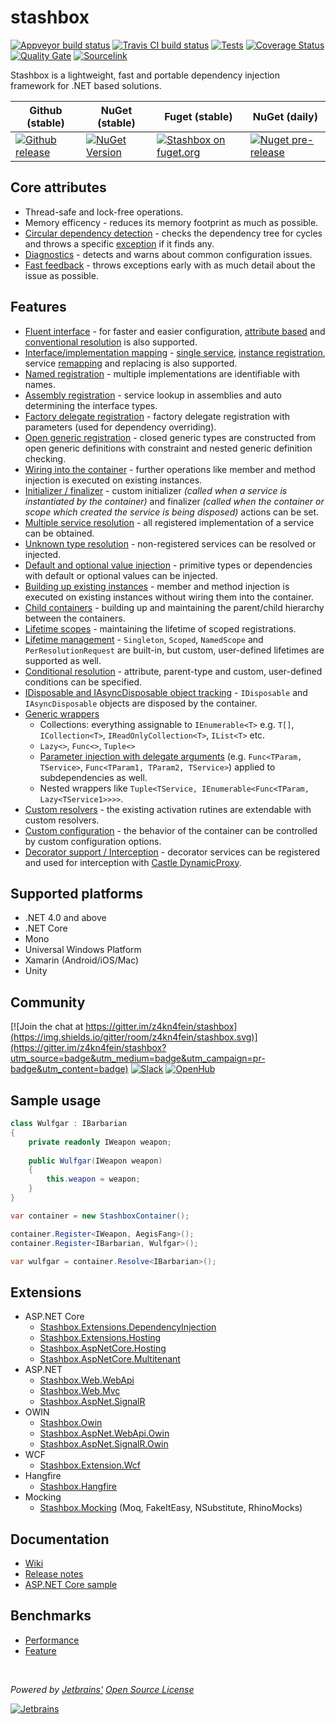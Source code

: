 # stashbox
[![Appveyor build status](https://img.shields.io/appveyor/ci/pcsajtai/stashbox/master.svg?label=appveyor)](https://ci.appveyor.com/project/pcsajtai/stashbox/branch/master) [![Travis CI build status](https://img.shields.io/travis/z4kn4fein/stashbox/master.svg?label=travis)](https://travis-ci.org/z4kn4fein/stashbox) [![Tests](https://img.shields.io/appveyor/tests/pcsajtai/stashbox-0vuru/master.svg)](https://ci.appveyor.com/project/pcsajtai/stashbox-0vuru/build/tests) [![Coverage Status](https://img.shields.io/codecov/c/github/z4kn4fein/stashbox.svg)](https://codecov.io/gh/z4kn4fein/stashbox) [![Quality Gate](https://sonarcloud.io/api/project_badges/measure?project=stashbox&metric=alert_status)](https://sonarcloud.io/dashboard?id=stashbox) [![Sourcelink](https://img.shields.io/badge/sourcelink-enabled-brightgreen.svg)](https://github.com/dotnet/sourcelink)

Stashbox is a lightweight, fast and portable dependency injection framework for .NET based solutions.

Github (stable) | NuGet (stable) | Fuget (stable) | NuGet (daily)
--- | --- | --- | ---
[![Github release](https://img.shields.io/github/release/z4kn4fein/stashbox.svg)](https://github.com/z4kn4fein/stashbox/releases) | [![NuGet Version](https://buildstats.info/nuget/Stashbox)](https://www.nuget.org/packages/Stashbox/) | [![Stashbox on fuget.org](https://www.fuget.org/packages/Stashbox/badge.svg?v=3.4.0)](https://www.fuget.org/packages/Stashbox/3.4.0) | [![Nuget pre-release](https://img.shields.io/nuget/vpre/Stashbox)](https://www.nuget.org/packages/Stashbox/)

## Core attributes
 - Thread-safe and lock-free operations.
 - Memory efficency - reduces its memory footprint as much as possible.
 - [Circular dependency detection](https://github.com/z4kn4fein/stashbox/wiki/Container-configuration#options-available) - checks the dependency tree for cycles and throws a specific [exception](https://github.com/z4kn4fein/stashbox/wiki/Exceptions#circulardependencyexception) if it finds any. 
 - [Diagnostics](https://github.com/z4kn4fein/stashbox/wiki/Container-diagnostics) - detects and warns about common configuration issues.
 - [Fast feedback](https://github.com/z4kn4fein/stashbox/wiki/Exceptions) - throws exceptions early with as much detail about the issue as possible.

## Features
 - [Fluent interface](https://github.com/z4kn4fein/stashbox/wiki/Fluent-registration-api) - for faster and easier configuration, [attribute based](https://github.com/z4kn4fein/stashbox/wiki/Resolution-by-attributes) and [conventional resolution](https://github.com/z4kn4fein/stashbox/wiki/Conventional-resolution) is also supported.
 - [Interface/implementation mapping](https://github.com/z4kn4fein/stashbox/wiki/Service-registration) - [single service](https://github.com/z4kn4fein/stashbox/wiki/Service-registration#standard), [instance registration](https://github.com/z4kn4fein/stashbox/wiki/Service-registration#instance), service [remapping](https://github.com/z4kn4fein/stashbox/wiki/Service-registration#remap) and replacing is also supported.
 - [Named registration](https://github.com/z4kn4fein/stashbox/wiki/Service-registration#named) - multiple implementations are identifiable with names.
 - [Assembly registration](https://github.com/z4kn4fein/stashbox/wiki/Assembly-registration) - service lookup in assemblies and auto determining the interface types.
 - [Factory delegate registration](https://github.com/z4kn4fein/stashbox/wiki/Factory-registration) - factory delegate registration with parameters (used for dependency overriding). 
 - [Open generic registration](https://github.com/z4kn4fein/stashbox/wiki/Generics) - closed generic types are constructed from open generic definitions with constraint and nested generic definition checking.
 - [Wiring into the container](https://github.com/z4kn4fein/stashbox/wiki/Service-registration#wireup) - further operations like member and method injection is executed on existing instances.
 - [Initializer / finalizer](https://github.com/z4kn4fein/stashbox/wiki/Scopes#cleanup-delegate) - custom initializer *(called when a service is instantiated by the container)* and finalizer *(called when the container or scope which created the service is being disposed)* actions can be set.
 - [Multiple service resolution](https://github.com/z4kn4fein/stashbox/wiki/Multi-resolution) - all registered implementation of a service can be obtained.
 - [Unknown type resolution](https://github.com/z4kn4fein/stashbox/wiki/Container-configuration#options-available) - non-registered services can be resolved or injected.
 - [Default and optional value injection](https://github.com/z4kn4fein/stashbox/wiki/Container-configuration#options-available) - primitive types or dependencies with default or optional values can be injected.
 - [Building up existing instances](https://github.com/z4kn4fein/stashbox/wiki/Service-resolution#buildup) - member and method injection is executed on existing instances without wiring them into the container.
 - [Child containers](https://github.com/z4kn4fein/stashbox/wiki/Scopes#child-scopes) - building up and maintaining the parent/child hierarchy between the containers.
 - [Lifetime scopes](https://github.com/z4kn4fein/stashbox/wiki/Scopes#lifetime-scope) - maintaining the lifetime of scoped registrations.
 - [Lifetime management](https://github.com/z4kn4fein/stashbox/wiki/Lifetimes) - `Singleton`, `Scoped`, `NamedScope` and `PerResolutionRequest` are built-in, but custom, user-defined lifetimes are supported as well.
 - [Conditional resolution](https://github.com/z4kn4fein/stashbox/wiki/Conditional-resolution) - attribute, parent-type and custom, user-defined conditions can be specified.
 - [IDisposable and IAsyncDisposable object tracking](https://github.com/z4kn4fein/stashbox/wiki/Scopes#disposal) - `IDisposable` and `IAsyncDisposable` objects are disposed by the container.
 - [Generic wrappers](https://github.com/z4kn4fein/stashbox/wiki/Generic-wrappers)
     - Collections: everything assignable to `IEnumerable<T>` e.g. `T[]`, `ICollection<T>`, `IReadOnlyCollection<T>`, `IList<T>` etc.
     - `Lazy<>`, `Func<>`, `Tuple<>`
     - [Parameter injection with delegate arguments](https://github.com/z4kn4fein/stashbox/wiki/Delegate-resolution) (e.g. `Func<TParam, TService>`, `Func<TParam1, TParam2, TService>`) applied to subdependencies as well.
     - Nested wrappers like `Tuple<TService, IEnumerable<Func<TParam, Lazy<TService1>>>>`.
 - [Custom resolvers](https://github.com/z4kn4fein/stashbox/wiki/Resolvers) - the existing activation rutines are extendable with custom resolvers.
 - [Custom configuration](https://github.com/z4kn4fein/stashbox/wiki/Container-configuration) - the behavior of the container can be controlled by custom configuration options.
 - [Decorator support / Interception](https://github.com/z4kn4fein/stashbox/wiki/Decorators) - decorator services can be registered and used for interception with [Castle DynamicProxy](http://www.castleproject.org/projects/dynamicproxy).

## Supported platforms

 - .NET 4.0 and above
 - .NET Core
 - Mono
 - Universal Windows Platform
 - Xamarin (Android/iOS/Mac)
 - Unity

## Community
[![Join the chat at https://gitter.im/z4kn4fein/stashbox](https://img.shields.io/gitter/room/z4kn4fein/stashbox.svg)](https://gitter.im/z4kn4fein/stashbox?utm_source=badge&utm_medium=badge&utm_campaign=pr-badge&utm_content=badge) [![Slack](https://img.shields.io/badge/chat-on%20slack-orange.svg?style=flat)](https://pcsajtai-dev-slack-in.herokuapp.com/) [![OpenHub](https://www.openhub.net/p/stashbox/widgets/project_thin_badge?format=gif)](https://www.openhub.net/p/stashbox)

## Sample usage
```c#
class Wulfgar : IBarbarian
{
    private readonly IWeapon weapon;
    
    public Wulfgar(IWeapon weapon)
    {
        this.weapon = weapon;
    }
}

var container = new StashboxContainer();

container.Register<IWeapon, AegisFang>();
container.Register<IBarbarian, Wulfgar>();

var wulfgar = container.Resolve<IBarbarian>();
```
## Extensions
- ASP.NET Core
    - [Stashbox.Extensions.DependencyInjection](https://github.com/z4kn4fein/stashbox-extensions-dependencyinjection)
    - [Stashbox.Extensions.Hosting](https://github.com/z4kn4fein/stashbox-extensions-dependencyinjection)
    - [Stashbox.AspNetCore.Hosting](https://github.com/z4kn4fein/stashbox-extensions-dependencyinjection)
    - [Stashbox.AspNetCore.Multitenant](https://github.com/z4kn4fein/stashbox-extensions-dependencyinjection)
- ASP.NET
    - [Stashbox.Web.WebApi](https://github.com/z4kn4fein/stashbox-extensions/tree/main/src/stashbox-web-webapi)
    - [Stashbox.Web.Mvc](https://github.com/z4kn4fein/stashbox-extensions/tree/main/src/stashbox-web-mvc)
    - [Stashbox.AspNet.SignalR](https://github.com/z4kn4fein/stashbox-extensions/tree/main/src/stashbox-signalr)
- OWIN
    - [Stashbox.Owin](https://github.com/z4kn4fein/stashbox-extensions/tree/main/src/stashbox-owin)
    - [Stashbox.AspNet.WebApi.Owin](https://github.com/z4kn4fein/stashbox-extensions/tree/main/src/stashbox-webapi-owin)
    - [Stashbox.AspNet.SignalR.Owin](https://github.com/z4kn4fein/stashbox-extensions/tree/main/src/stashbox-signalr-owin)
- WCF
    - [Stashbox.Extension.Wcf](https://github.com/devworker55/stashbox-extension-wcf)
- Hangfire
    - [Stashbox.Hangfire](https://github.com/z4kn4fein/stashbox-extensions/tree/main/src/stashbox-hangfire)
- Mocking
    - [Stashbox.Mocking](https://github.com/z4kn4fein/stashbox-mocking) (Moq, FakeItEasy, NSubstitute, RhinoMocks)

## Documentation
 - [Wiki](https://github.com/z4kn4fein/stashbox/wiki)
 - [Release notes](https://github.com/z4kn4fein/stashbox/releases)
 - [ASP.NET Core sample](https://github.com/z4kn4fein/stashbox-extensions-dependencyinjection/tree/master/sample)
 
## Benchmarks
 - [Performance](https://github.com/danielpalme/IocPerformance)
 - [Feature](http://featuretests.apphb.com/DependencyInjection.html)
    
<br>

*Powered by [Jetbrains'](https://www.jetbrains.com/?from=Stashbox) [Open Source License](https://www.jetbrains.com/community/opensource/?from=Stashbox)*

[![Jetbrains](https://cdn.rawgit.com/z4kn4fein/stashbox/master/img/jetbrains.svg)](https://www.jetbrains.com/?from=Stashbox)
